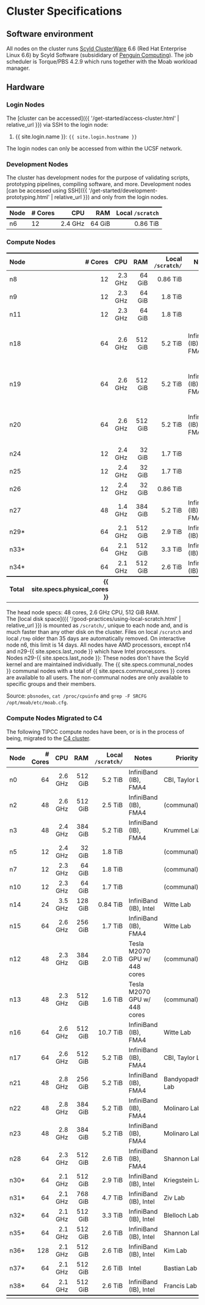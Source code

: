 # Cluster Specifications

## Software environment

All nodes on the cluster runs [Scyld ClusterWare] 6.6 (Red Hat Enterprise Linux 6.6) by Scyld Software (subsididary of [Penguin Computing]).
The job scheduler is Torque/PBS 4.2.9 which runs together with the Moab workload manager.


## Hardware

### Login Nodes

The [cluster can be accessed]({{ '/get-started/access-cluster.html' | relative_url }}) via SSH to the login node:

1. {{ site.login.name  }}: `{{ site.login.hostname }}`

The login nodes can only be accessed from within the UCSF network.


### Development Nodes

The cluster has development nodes for the purpose of validating scripts, prototyping pipelines, compiling software, and more.  Development nodes [can be accessed using SSH]({{ '/get-started/development-prototyping.html' | relative_url }}) and only from the login nodes.

Node      | # Cores |       CPU |       RAM |  Local `/scratch` |
----------|---------|----------:|----------:|------------------:|
n6        |      12 |   2.4 GHz |    64 GiB |          0.86 TiB |


### Compute Nodes

Node  | # Cores |    CPU  |     RAM | Local `/scratch/` | Notes                        | Priority
------|--------:|--------:|--------:|------------------:|------------------------------|--------------------------------------------
n8    |      12 | 2.3 GHz |  64 GiB |          0.86 TiB |                              | (communal)
n9    |      12 | 2.3 GHz |  64 GiB |           1.8 TiB |                              | (communal)
n11   |      12 | 2.3 GHz |  64 GiB |           1.8 TiB |                              | (communal)
n18   |      64 | 2.6 GHz | 512 GiB |           5.2 TiB | InfiniBand (IB), FMA4        | Diaz Lab, Costello Lab, Fung Lab, Song Lab
n19   |      64 | 2.6 GHz | 512 GiB |           5.2 TiB | InfiniBand (IB), FMA4        | Diaz Lab, Costello Lab, Fung Lab, Song Lab
n20   |      64 | 2.6 GHz | 512 GiB |           5.2 TiB | InfiniBand (IB), FMA4        | Diaz Lab, Costello Lab, Fung Lab, Song Lab
n24   |      12 | 2.4 GHz |  32 GiB |           1.7 TiB |                              | (communal)
n25   |      12 | 2.4 GHz |  32 GiB |           1.7 TiB |                              | (communal)
n26   |      12 | 2.4 GHz |  32 GiB |          0.86 TiB |                              | (communal)
n27   |      48 | 1.4 GHz | 384 GiB |           5.2 TiB | InfiniBand (IB), FMA4        | Costello Lab
n29\* |      64 | 2.1 GHz | 512 GiB |           2.9 TiB | InfiniBand (IB), Intel       | Krummel Lab
n33\* |      64 | 2.1 GHz | 512 GiB |           3.3 TiB | InfiniBand (IB), Intel       | Diaz Lab
n34\* |      64 | 2.1 GHz | 512 GiB |           2.6 TiB | InfiniBand (IB), Intel       | Krummel Lab
**Total** | **{{ site.specs.physical_cores }}** | | |   |                              |

The head node specs: 48 cores, 2.6 GHz CPU, 512 GiB RAM.  
The [local disk space]({{ '/good-practices/using-local-scratch.html' | relative_url }}) is mounted as `/scratch/`, unique to each node and, and is much faster than any other disk on the cluster.  Files on local `/scratch` and local `/tmp` older than 35 days are automatically removed.  On interactive node n6, this limit is 14 days. 
All nodes have AMD processors, except n14 and n29-{{ site.specs.last_node }} which have Intel processors.  
Nodes n29-{{ site.specs.last_node }}: These nodes don't have the Scyld kernel and are maintained individually.
The {{ site.specs.communal_nodes }} communal nodes with a total of {{ site.specs.communal_cores }} cores are available to all users. The non-communal nodes are only available to specific groups and their members.

Source: `pbsnodes`, `cat /proc/cpuinfo` and `grep -F SRCFG /opt/moab/etc/moab.cfg`.


### Compute Nodes Migrated to C4

The following TIPCC compute nodes have been, or is in the process of being, migrated to the [C4 cluster](https://ucsf-cbi.github.io/c4/).


Node | # Cores |    CPU  |     RAM | Local `/scratch/` | Notes                       | Priority
-----|--------:|--------:|--------:|-----------------:|------------------------------|---------------------------------------
n0   |      64 | 2.6 GHz | 512 GiB |          5.2 TiB | InfiniBand (IB), FMA4        | CBI, Taylor Lab
n2   |      48 | 2.6 GHz | 512 GiB |          2.5 TiB | InfiniBand (IB), FMA4        | (communal)
n3   |      48 | 2.4 GHz | 384 GiB |          5.2 TiB | InfiniBand (IB), FMA4        | Krummel Lab
n5   |      12 | 2.4 GHz |  32 GiB |          1.8 TiB |                              | (communal)
n7   |      12 | 2.3 GHz |  64 GiB |          1.8 TiB |                              | (communal)
n10  |      12 | 2.3 GHz |  64 GiB |          1.7 TiB |                              | (communal)
n14  |      24 | 3.5 GHz | 128 GiB |         0.84 TiB | InfiniBand (IB), Intel       | Witte Lab
n15  |      64 | 2.6 GHz | 256 GiB |          1.7 TiB | InfiniBand (IB), FMA4        | Witte Lab
n12  |      48 | 2.3 GHz | 384 GiB |          2.0 TiB | Tesla M2070 GPU w/ 448 cores | (communal)
n13  |      48 | 2.3 GHz | 512 GiB |          1.6 TiB | Tesla M2070 GPU w/ 448 cores | (communal)
n16  |      64 | 2.6 GHz | 512 GiB |         10.7 TiB | InfiniBand (IB), FMA4        | Witte Lab
n17  |      64 | 2.6 GHz | 512 GiB |          5.2 TiB | InfiniBand (IB), FMA4        | CBI, Taylor Lab
n21  |      48 | 2.8 GHz | 256 GiB |          5.2 TiB | InfiniBand (IB), FMA4        | Bandyopadhyay Lab
n22  |      48 | 2.8 GHz | 384 GiB |          5.2 TiB | InfiniBand (IB), FMA4        | Molinaro Lab
n23  |      48 | 2.8 GHz | 384 GiB |          5.2 TiB | InfiniBand (IB), FMA4        | Molinaro Lab
n28  |      64 | 2.3 GHz | 512 GiB |          2.6 TiB | InfiniBand (IB), FMA4        | Shannon Lab
n30* |      64 | 2.1 GHz | 512 GiB |          2.9 TiB | InfiniBand (IB), Intel       | Kriegstein Lab
n31* |      64 | 2.1 GHz | 768 GiB |          4.7 TiB | InfiniBand (IB), Intel       | Ziv Lab
n32* |      64 | 2.1 GHz | 512 GiB |          3.3 TiB | InfiniBand (IB), Intel       | Blelloch Lab
n35* |      64 | 2.1 GHz | 512 GiB |          2.6 TiB | InfiniBand (IB), Intel       | Shannon Lab
n36* |     128 | 2.1 GHz | 512 GiB |          2.6 TiB | InfiniBand (IB), Intel       | Kim Lab
n37* |      64 | 2.1 GHz | 512 GiB |          2.6 TiB | Intel                        | Bastian Lab
n38* |      64 | 2.1 GHz | 512 GiB |          2.6 TiB | InfiniBand (IB), Intel       | Francis Lab
     |         |         |         |                  |                              |


<style>
table {
  margin-top: 2ex;
  margin-bottom: 2ex;
}
tr:last-child { border-top: 2px solid #000; }
</style>

[Scyld ClusterWare]: https://www.penguincomputing.com/solutions/scyld-clusterware/
[Penguin Computing]: https://en.wikipedia.org/wiki/Penguin_Computing

